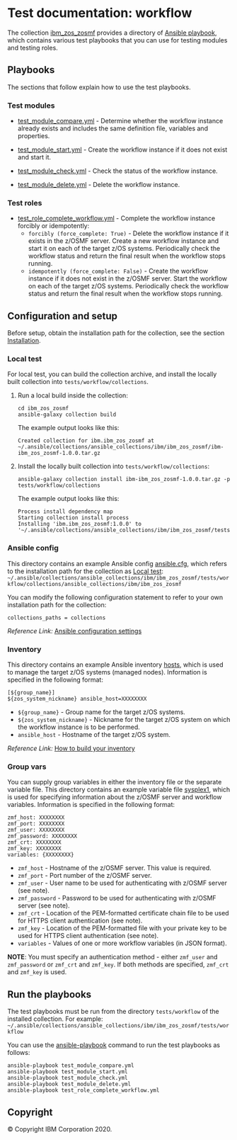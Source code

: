 # Test documentation: workflow
The collection [ibm_zos_zosmf](../../README.md) provides a directory of [Ansible playbook](https://docs.ansible.com/ansible/latest/user_guide/playbooks_intro.html#playbooks-intro), which contains various test playbooks that you can use for testing modules and testing roles.


## Playbooks
The sections that follow explain how to use the test playbooks. 

### Test modules
- [test_module_compare.yml](test_module_compare.yml) - Determine whether the workflow instance already exists and includes the same definition file, variables and properties.

- [test_module_start.yml](test_module_start.yml) - Create the workflow instance if it does not exist and start it.

- [test_module_check.yml](test_module_check.yml) - Check the status of the workflow instance.

- [test_module_delete.yml](test_module_delete.yml) - Delete the workflow instance.

### Test roles
- [test_role_complete_workflow.yml](test_role_complete_workflow.yml) - Complete the workflow instance forcibly or idempotently:
  - `forcibly (force_complete: True)` - Delete the workflow instance if it exists in the z/OSMF server. Create a new workflow instance and start it on each of the target z/OS systems. Periodically check the workflow status and return the final result when the workflow stops running.
  - `idempotently (force_complete: False)` - Create the workflow instance if it does not exist in the z/OSMF server. Start the workflow on each of the target z/OS systems. Periodically check the workflow status and return the final result when the workflow stops running.


## Configuration and setup
Before setup, obtain the installation path for the collection, see the section [Installation](../../README.md#Installation).

### Local test
For local test, you can build the collection archive, and install the locally built collection into `tests/workflow/collections`.

1.  Run a local build inside the collection:

    ```
    cd ibm_zos_zosmf
    ansible-galaxy collection build
    ```

    The example output looks like this:

    ```
    Created collection for ibm.ibm_zos_zosmf at ~/.ansible/collections/ansible_collections/ibm/ibm_zos_zosmf/ibm-ibm_zos_zosmf-1.0.0.tar.gz
    ```

2.  Install the locally built collection into `tests/workflow/collections`:

    ```
    ansible-galaxy collection install ibm-ibm_zos_zosmf-1.0.0.tar.gz -p tests/workflow/collections
    ```

    The example output looks like this:

    ```
    Process install dependency map
    Starting collection install process
    Installing 'ibm.ibm_zos_zosmf:1.0.0' to '~/.ansible/collections/ansible_collections/ibm/ibm_zos_zosmf/tests/workflow/collections/ansible_collections/ibm/ibm_zos_zosmf'
    ```

### Ansible config
This directory contains an example Ansible config [ansible.cfg](ansible.cfg), which refers to the installation path for the collection as [Local test](#local-test):  
`~/.ansible/collections/ansible_collections/ibm/ibm_zos_zosmf/tests/workflow/collections/ansible_collections/ibm/ibm_zos_zosmf`

You can modify the following configuration statement to refer to your own installation path for the collection:

```
collections_paths = collections
```

*Reference Link:* [Ansible configuration settings](https://docs.ansible.com/ansible/latest/reference_appendices/config.html#ansible-configuration-settings-locations)

### Inventory
This directory contains an example Ansible inventory [hosts](hosts), which is used to manage the target z/OS systems (managed nodes). Information is specified in the following format:

```
[${group_name}]
${zos_system_nickname} ansible_host=XXXXXXXX
```

- `${group_name}` - Group name for the target z/OS systems.
- `${zos_system_nickname}` - Nickname for the target z/OS system on which the workflow instance is to be performed.
- `ansible_host` - Hostname of the target z/OS system.

*Reference Link:* [How to build your inventory](https://docs.ansible.com/ansible/latest/user_guide/intro_inventory.html#intro-inventory)

### Group vars
You can supply group variables in either the inventory file or the separate variable file. This directory contains an example variable file [sysplex1](group_vars/sysplex1), which is used for specifying information about the z/OSMF server and workflow variables. Information is specified in the following format:

```
zmf_host: XXXXXXXX
zmf_port: XXXXXXXX
zmf_user: XXXXXXXX
zmf_password: XXXXXXXX
zmf_crt: XXXXXXXX
zmf_key: XXXXXXXX
variables: {XXXXXXXX}
```

- `zmf_host` - Hostname of the z/OSMF server. This value is required.
- `zmf_port` - Port number of the z/OSMF server.
- `zmf_user` - User name to be used for authenticating with z/OSMF server (see note).
- `zmf_password` - Password to be used for authenticating with z/OSMF server (see note).
- `zmf_crt` - Location of the PEM-formatted certificate chain file to be used for HTTPS client authentication (see note).
- `zmf_key` - Location of the PEM-formatted file with your private key to be used for HTTPS client authentication (see note). 
- `variables` - Values of one or more workflow variables (in JSON format).

**NOTE**: You must specify an authentication method - either `zmf_user` and `zmf_password` or `zmf_crt` and `zmf_key`. If both methods are specified, `zmf_crt` and `zmf_key` is used.


## Run the playbooks
The test playbooks must be run from the directory `tests/workflow` of the installed collection. For example:  
`~/.ansible/collections/ansible_collections/ibm/ibm_zos_zosmf/tests/workflow`

You can use the [ansible-playbook](https://docs.ansible.com/ansible/latest/cli/ansible-playbook.html) command to run the test playbooks as follows:

```
ansible-playbook test_module_compare.yml
ansible-playbook test_module_start.yml
ansible-playbook test_module_check.yml
ansible-playbook test_module_delete.yml
ansible-playbook test_role_complete_workflow.yml
```


## Copyright
© Copyright IBM Corporation 2020.